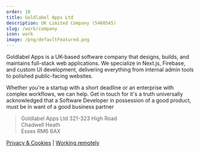 ```yaml
---
order: 10
title: Goldlabel Apps Ltd
description: UK Limited Company (5460545)
slug: /work/company
icon: work
image: /png/defaultFeatured.png
---
```


Goldlabel Apps is a UK-based software company that designs, builds, and maintains full-stack web applications. We specialize in Next.js, Firebase, and custom UI development, delivering everything from internal admin tools to polished public-facing websites.

Whether you're a startup with a short deadline or an enterprise with complex workflows, we can help. Get in touch for it's a truth universally acknowledged that a Software Developer in possession of a good product, must be in want of a good business partner

> Goldlabel Apps Ltd
> 321-323 High Road  
> Chadwell Heath  
> Essex RM6 6AX

[Privacy & Cookies](/work/company/privacy-cookies) | [Working remotely](/work/company/remote-working)
